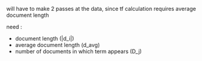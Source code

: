 will have to make 2 passes at the data, since tf calculation 
requires average document length

need : 
- document length (|d_i|)
- average document length (d_avg)
- number of documents in which term appears  (D_j)